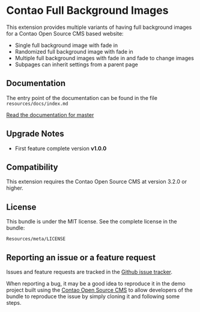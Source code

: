 Contao Full Background Images
==============

This extension provides multiple variants of having full background images for a Contao Open Source CMS based website:

* Single full background image with fade in
* Randomized full background image with fade in
* Multiple full background images with fade in and fade to change images
* Subpages can inherit settings from a parent page

Documentation
-------------

The entry point of the documentation can be found in the file `resources/docs/index.md`

[Read the documentation for master](https://github.com/bytehead/contao-full-background-images/blob/master/resources/doc/index.md)

Upgrade Notes
-------------

* First feature complete version **v1.0.0**

Compatibility
-------------

This extension requires the Contao Open Source CMS at version 3.2.0 or higher.

License
-------

This bundle is under the MIT license. See the complete license in the bundle:

    Resources/meta/LICENSE

Reporting an issue or a feature request
---------------------------------------

Issues and feature requests are tracked in the [Github issue tracker](https://github.com/bytehead/contao-full-background-images/issues).

When reporting a bug, it may be a good idea to reproduce it in the demo project
built using the [Contao Open Source CMS](https://github.com/contao/core)
to allow developers of the bundle to reproduce the issue by simply cloning it
and following some steps.
